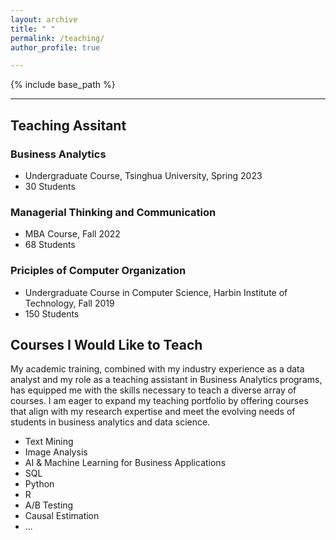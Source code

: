 ```yaml
---
layout: archive
title: " "
permalink: /teaching/
author_profile: true

---
```


{% include base_path %}

---
## Teaching Assitant
### Business Analytics
* Undergraduate Course, Tsinghua University, Spring 2023
* 30 Students
### Managerial Thinking and Communication
* MBA Course, Fall 2022
* 68 Students
### Priciples of Computer Organization
* Undergraduate Course in Computer Science, Harbin Institute of Technology, Fall 2019
* 150 Students


## Courses I Would Like to Teach

My academic training, combined with my industry experience as a data analyst and my role as a teaching assistant in Business Analytics programs, has equipped me with the skills necessary to teach a diverse array of courses. I am eager to expand my teaching portfolio by offering courses that align with my research expertise and meet the evolving needs of students in business analytics and data science. <br>
* Text Mining
* Image Analysis
* AI & Machine Learning for Business Applications
* SQL
* Python
* R
* A/B Testing
* Causal Estimation
* ...

